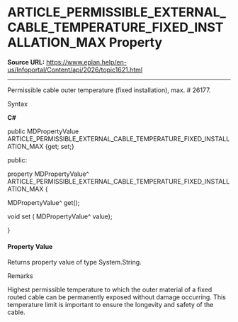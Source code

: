 # ARTICLE_PERMISSIBLE_EXTERNAL_CABLE_TEMPERATURE_FIXED_INSTALLATION_MAX Property

**Source URL:** https://www.eplan.help/en-us/Infoportal/Content/api/2026/topic1621.html

---

Permissible cable outer temperature (fixed installation), max. # 26177.

Syntax

**C#**



public MDPropertyValue ARTICLE_PERMISSIBLE_EXTERNAL_CABLE_TEMPERATURE_FIXED_INSTALLATION_MAX {get; set;}

public:

property MDPropertyValue^ ARTICLE_PERMISSIBLE_EXTERNAL_CABLE_TEMPERATURE_FIXED_INSTALLATION_MAX {

   MDPropertyValue^ get();

   void set (    MDPropertyValue^ value);

}


#### Property Value

Returns property value of type System.String.

Remarks

Highest permissible temperature to which the outer material of a fixed routed cable can be permanently exposed without damage occurring. This temperature limit is important to ensure the longevity and safety of the cable.
